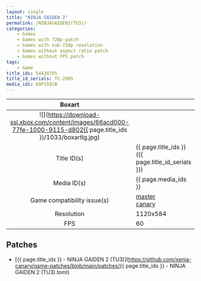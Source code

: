 ```yaml
---
layout: single
title: "NINJA GAIDEN 2"
permalink: /NINJAGAIDEN2(TU3)/
categories:
    - Games
    - Games with 720p patch
    - Games with sub-720p resolution
    - Games without aspect ratio patch
    - Games without FPS patch
tags:
    - Game
title_ids: 544307D5
title_id_serials: TC-2005
media_ids: 69F555CB
---
```


| Boxart                      |                                                                                        |
| :----:                      | :-                                                                                     |
| ![](https://download-ssl.xbox.com/content/images/66acd000-77fe-1000-9115-d802{{ page.title_ids }}/1033/boxartlg.jpg) |
| Title ID(s)                 | {{ page.title_ids }} ({{ page.title_id_serials }})                                     |
| Media ID(s)                 | {{ page.media_ids }}                                                                   |
| Game compatibility issue(s) | [master](https://github.com/xenia-project/game-compatibility/issues/)<br>[canary](https://github.com/xenia-canary/game-compatibility/issues/) |
| Resolution                  | 1120x584                                                                   |
| FPS                         | 60                                                                                     |

## Patches
* [{{ page.title_ids }} - NINJA GAIDEN 2 (TU3)](https://github.com/xenia-canary/game-patches/blob/main/patches/{{ page.title_ids }} - NINJA GAIDEN 2 (TU3).toml)

<!--This page was generated by a script. You can remove this comment once the page is verified to be free of mistakes.-->
